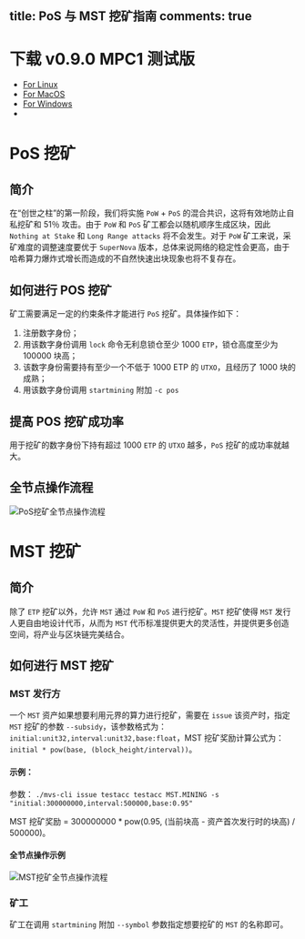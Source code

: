 title: PoS 与 MST 挖矿指南
comments: true
---

# 下载 v0.9.0 MPC1 测试版
* [For Linux](http://newmetaverse.org/mvs-download/testnet/mvs-linux-x86_64-v0.9.0.tar.gz)  
* [For MacOS](http://newmetaverse.org/mvs-download/testnet/mvs-macOSX-x86_64-v0.9.0.pkg)  
* [For Windows](http://newmetaverse.org/mvs-download/testnet/mvs-win64-v0.9.0.exe)
* 
# PoS 挖矿

## 简介
在“创世之柱”的第一阶段，我们将实施 `PoW` + `PoS` 的混合共识，这将有效地防止自私挖矿和 51％ 攻击。由于 `PoW` 和 `PoS` 矿工都会以随机顺序生成区块，因此 `Nothing at Stake` 和 `Long Range attacks` 将不会发生。对于 `PoW` 矿工来说，采矿难度的调整速度要优于 `SuperNova` 版本，总体来说网络的稳定性会更高，由于哈希算力爆炸式增长而造成的不自然快速出块现象也将不复存在。

## 如何进行 POS 挖矿
矿工需要满足一定的约束条件才能进行 `PoS` 挖矿。具体操作如下：
1. 注册数字身份；
2. 用该数字身份调用 `lock` 命令无利息锁仓至少 1000 `ETP`，锁仓高度至少为 100000 块高；
3. 该数字身份需要持有至少一个不低于 1000 ETP 的 `UTXO`，且经历了 1000 块的成熟；
4. 用该数字身份调用 `startmining` 附加 `-c pos`

## 提高 POS 挖矿成功率
用于挖矿的数字身份下持有超过 1000 `ETP` 的 `UTXO` 越多，`PoS` 挖矿的成功率就越大。

## 全节点操作流程
![PoS挖矿全节点操作流程](/images/mining/zh/pos_mst_mining_overview.png)

# MST 挖矿

## 简介
除了 `ETP` 挖矿以外，允许 `MST` 通过 `PoW` 和 `PoS` 进行挖矿。`MST` 挖矿使得 `MST` 发行人更自由地设计代币，从而为 `MST` 代币标准提供更大的灵活性，并提供更多创造空间，将产业与区块链完美结合。

## 如何进行 MST 挖矿

### MST 发行方
一个 `MST` 资产如果想要利用元界的算力进行挖矿，需要在 `issue` 该资产时，指定 `MST` 挖矿的参数 `--subsidy`，该参数格式为：`initial:unit32,interval:unit32,base:float`，MST 挖矿奖励计算公式为：`initial * pow(base, (block_height/interval))`。

#### 示例：
参数：
`./mvs-cli issue testacc testacc MST.MINING -s "initial:300000000,interval:500000,base:0.95"`

MST 挖矿奖励 = 300000000 * pow(0.95, (当前块高 - 资产首次发行时的块高) / 500000)。

#### 全节点操作示例
![MST挖矿全节点操作流程](/images/mining/zh/mst_mining_create_asset.png)

### 矿工
矿工在调用 `startmining` 附加 `--symbol` 参数指定想要挖矿的 `MST` 的名称即可。

